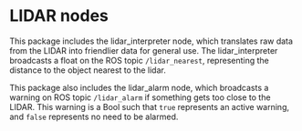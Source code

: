 # LIDAR nodes
This package includes the lidar_interpreter node, which translates raw data from the 
LIDAR into friendlier data for general use. The lidar_interpreter broadcasts a float 
on the ROS topic `/lidar_nearest`, representing the distance to the object nearest to 
the lidar.

This package also includes the lidar_alarm node, which broadcasts a warning on ROS 
topic `/lidar_alarm` if something gets too close to the LIDAR. This warning is a Bool 
such that `true` represents an active warning, and `false` represents no need to be 
alarmed.
